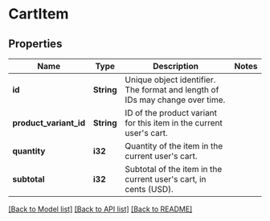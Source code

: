 # CartItem

## Properties

Name | Type | Description | Notes
------------ | ------------- | ------------- | -------------
**id** | **String** | Unique object identifier. The format and length of IDs may change over time. | 
**product_variant_id** | **String** | ID of the product variant for this item in the current user's cart. | 
**quantity** | **i32** | Quantity of the item in the current user's cart. | 
**subtotal** | **i32** | Subtotal of the item in the current user's cart, in cents (USD). | 

[[Back to Model list]](../README.md#documentation-for-models) [[Back to API list]](../README.md#documentation-for-api-endpoints) [[Back to README]](../README.md)


